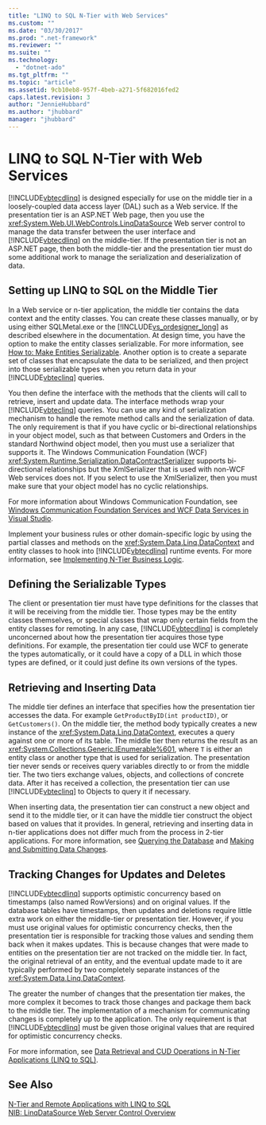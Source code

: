```yaml
---
title: "LINQ to SQL N-Tier with Web Services"
ms.custom: ""
ms.date: "03/30/2017"
ms.prod: ".net-framework"
ms.reviewer: ""
ms.suite: ""
ms.technology: 
  - "dotnet-ado"
ms.tgt_pltfrm: ""
ms.topic: "article"
ms.assetid: 9cb10eb8-957f-4beb-a271-5f682016fed2
caps.latest.revision: 3
author: "JennieHubbard"
ms.author: "jhubbard"
manager: "jhubbard"
---
```

# LINQ to SQL N-Tier with Web Services
[!INCLUDE[vbtecdlinq](../../../../../../includes/vbtecdlinq-md.md)] is designed especially for use on the middle tier in a loosely-coupled data access layer (DAL) such as a Web service. If the presentation tier is an ASP.NET Web page, then you use the <xref:System.Web.UI.WebControls.LinqDataSource> Web server control to manage the data transfer between the user interface and [!INCLUDE[vbtecdlinq](../../../../../../includes/vbtecdlinq-md.md)] on the middle-tier. If the presentation tier is not an ASP.NET page, then both the middle-tier and the presentation tier must do some additional work to manage the serialization and deserialization of data.  
  
## Setting up LINQ to SQL on the Middle Tier  
 In a Web service or n-tier application, the middle tier contains the data context and the entity classes. You can create these classes manually, or by using either SQLMetal.exe or the [!INCLUDE[vs_ordesigner_long](../../../../../../includes/vs-ordesigner-long-md.md)] as described elsewhere in the documentation. At design time, you have the option to make the entity classes serializable. For more information, see [How to: Make Entities Serializable](../../../../../../docs/framework/data/adonet/sql/linq/how-to-make-entities-serializable.md). Another option is to create a separate set of classes that encapsulate the data to be serialized, and then project into those serializable types when you return data in your [!INCLUDE[vbteclinq](../../../../../../includes/vbteclinq-md.md)] queries.  
  
 You then define the interface with the methods that the clients will call to retrieve, insert and update data. The interface methods wrap your [!INCLUDE[vbteclinq](../../../../../../includes/vbteclinq-md.md)] queries. You can use any kind of serialization mechanism to handle the remote method calls and the serialization of data. The only requirement is that if you have cyclic or bi-directional relationships in your object model, such as that between Customers and Orders in the standard Northwind object model, then you must use a serializer that supports it. The Windows Communication Foundation (WCF) <xref:System.Runtime.Serialization.DataContractSerializer> supports bi-directional relationships but the XmlSerializer that is used with non-WCF Web services does not. If you select to use the XmlSerializer, then you must make sure that your object model has no cyclic relationships.  
  
 For more information about Windows Communication Foundation, see [Windows Communication Foundation Services and WCF Data Services in Visual Studio](/visualstudio/data-tools/windows-communication-foundation-services-and-wcf-data-services-in-visual-studio).  
  
 Implement your business rules or other domain-specific logic by using the partial classes and methods on the <xref:System.Data.Linq.DataContext> and entity classes to hook into [!INCLUDE[vbtecdlinq](../../../../../../includes/vbtecdlinq-md.md)] runtime events. For more information, see [Implementing N-Tier Business Logic](../../../../../../docs/framework/data/adonet/sql/linq/implementing-business-logic-linq-to-sql.md).  
  
## Defining the Serializable Types  
 The client or presentation tier must have type definitions for the classes that it will be receiving from the middle tier. Those types may be the entity classes themselves, or special classes that wrap only certain fields from the entity classes for remoting. In any case, [!INCLUDE[vbtecdlinq](../../../../../../includes/vbtecdlinq-md.md)] is completely unconcerned about how the presentation tier acquires those type definitions. For example, the presentation tier could use WCF to generate the types automatically, or it could have a copy of a DLL in which those types are defined, or it could just define its own versions of the types.  
  
## Retrieving and Inserting Data  
 The middle tier defines an interface that specifies how the presentation tier accesses the data. For example `GetProductByID(int productID)`, or `GetCustomers()`. On the middle tier, the method body typically creates a new instance of the <xref:System.Data.Linq.DataContext>, executes a query against one or more of its table. The middle tier then returns the result as an <xref:System.Collections.Generic.IEnumerable%601>, where `T` is either an entity class or another type that is used for serialization. The presentation tier never sends or receives query variables directly to or from the middle tier. The two tiers exchange values, objects, and collections of concrete data. After it has received a collection, the presentation tier can use [!INCLUDE[vbteclinq](../../../../../../includes/vbteclinq-md.md)] to Objects to query it if necessary.  
  
 When inserting data, the presentation tier can construct a new object and send it to the middle tier, or it can have the middle tier construct the object based on values that it provides. In general, retrieving and inserting data in n-tier applications does not differ much from the process in 2-tier applications. For more information, see [Querying the Database](../../../../../../docs/framework/data/adonet/sql/linq/querying-the-database.md) and [Making and Submitting Data Changes](../../../../../../docs/framework/data/adonet/sql/linq/making-and-submitting-data-changes.md).  
  
## Tracking Changes for Updates and Deletes  
 [!INCLUDE[vbtecdlinq](../../../../../../includes/vbtecdlinq-md.md)] supports optimistic concurrency based on timestamps (also named RowVersions) and on original values. If the database tables have timestamps, then updates and deletions require little extra work on either the middle-tier or presentation tier. However, if you must use original values for optimistic concurrency checks, then the presentation tier is responsible for tracking those values and sending them back when it makes updates. This is because changes that were made to entities on the presentation tier are not tracked on the middle tier. In fact, the original retrieval of an entity, and the eventual update made to it are typically performed by two completely separate instances of the <xref:System.Data.Linq.DataContext>.  
  
 The greater the number of changes that the presentation tier makes, the more complex it becomes to track those changes and package them back to the middle tier. The implementation of a mechanism for communicating changes is completely up to the application. The only requirement is that [!INCLUDE[vbtecdlinq](../../../../../../includes/vbtecdlinq-md.md)] must be given those original values that are required for optimistic concurrency checks.  
  
 For more information, see [Data Retrieval and CUD Operations in N-Tier Applications (LINQ to SQL)](../../../../../../docs/framework/data/adonet/sql/linq/data-retrieval-and-cud-operations-in-n-tier-applications.md).  
  
## See Also  
 [N-Tier and Remote Applications with LINQ to SQL](../../../../../../docs/framework/data/adonet/sql/linq/n-tier-and-remote-applications-with-linq-to-sql.md)   
 [NIB: LinqDataSource Web Server Control Overview](http://msdn.microsoft.com/en-us/104cfc3f-7385-47d3-8a51-830dfa791136)
